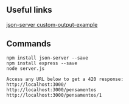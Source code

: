 ## Useful links
[json-server custom-output-example](https://github.com/typicode/json-server#custom-output-example)  

## Commands
```
npm install json-server --save
npm install express --save
node server.js

Access any URL below to get a 420 response:
http://localhost:3000/
http://localhost:3000/pensamentos
http://localhost:3000/pensamentos/1
```
